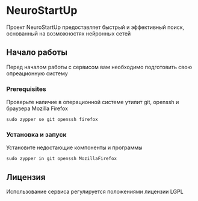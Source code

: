 # NeuroStartUp
Проект NeuroStartUp предоставляет быстрый и эффективный поиск, основанный на возможностях нейронных сетей
## Начало работы
Перед началом работы с сервисом вам необходимо подготовить свою опреационную систему
### Prerequisites
Проверьте наличие в операционной системе утилит git, openssh и браузера Mozilla Firefox
```
sudo zypper se git openssh firefox

```

### Установка и запуск
Установите недостающие компоненты и программы
```
sudo zypper in git openssh MozillaFirefox
```
## Лицензия
Использование сервиса регулируется положениями лицензии LGPL
